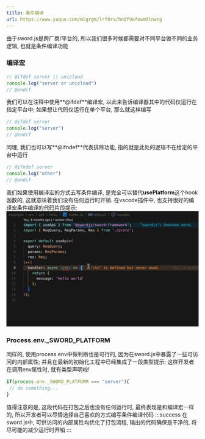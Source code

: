 ```yaml
---
title: 条件编译
url: https://www.yuque.com/mlgrgm/lrf0ra/hn8f9ofewm9lnwcg
---
```


由于sword.js是跨厂商/平台的, 所以我们很多时候都需要对不同平台做不同的业务逻辑, 也就是条件编译功能 <a name="xxaQv"></a>

### 编译宏

```typescript
// @ifdef server || unicloud
console.log("server or unicloud")
// @endif
```

我们可以在注释中使用**@ifdef**编译宏, 以此来告诉编译器其中的代码仅运行在指定平台中; 如果想让代码仅运行在单个平台, 那么就这样编写

```typescript
// @ifdef server
console.log("server")
// @endif
```

同理, 我们也可以写**@ifndef**代表排除功能, 指的就是此处的逻辑不在给定的平台中运行

```typescript
// @ifndef server
console.log("other")
// @endif
```

我们如果使用编译宏的方式去写条件编译, 是完全可以替代**usePlatform**这个hook函数的, 这就意味着我们没有任何运行时开销.&#x20;
在vscode插件中, 也支持很好的编译宏条件编译的代码片段提示:
![i4qah-4qds2.gif](../assets/hn8f9ofewm9lnwcg/1676294296038-cb4eb049-4d45-49b7-9642-91bf1c25ca1a.gif) <a name="f7xPx"></a>

### Process.env.\_SWORD\_PLATFORM

同样的, 使用process.env中做判断也是可行的, 因为在sword.js中暴露了一些可访问的内部属性; 并且在最新的初始化工程中已经集成了一段类型提示; 这样开发者在调用env属性时, 就有类型声明啦!

```typescript
if(process.env._SWORD_PLATFORM === "server"){
 // do something...
}
```

值得注意的是, 这段代码在打包之后也没有任何运行时, 最终表现是和编译宏一样的, 所以开发者可以尽情选择自己喜欢的方式编写条件编译代码
:::success
在sword.js中, 可供访问的内部属性均优化了打包流程, 输出的代码确保是干净的, 将尽可能的减少运行时开销
:::
